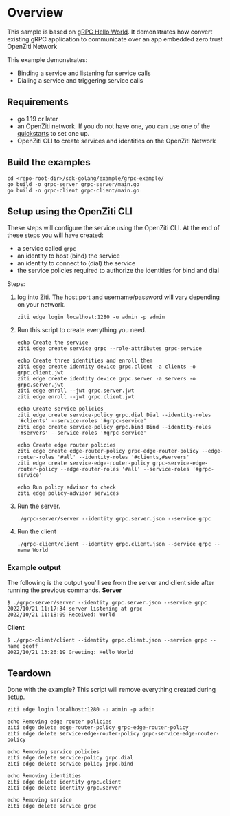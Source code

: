 # Overview
This sample is based on [gRPC Hello World](https://github.com/grpc/grpc-go/tree/master/examples).
It demonstrates how convert existing gRPC application to communicate over an app embedded zero trust 
OpenZiti Network

This example demonstrates:
* Binding a service and listening for service calls
* Dialing a service and triggering service calls

## Requirements
* go 1.19 or later
* an OpenZiti network. If you do not have one, you can use one of the [quickstarts](https://openziti.github.io/ziti/quickstarts/quickstart-overview.html) to set one up.
* OpenZiti CLI to create services and identities on the OpenZiti Network

## Build the examples
```shell
cd <repo-root-dir>/sdk-golang/example/grpc-example/
go build -o grpc-server grpc-server/main.go
go build -o grpc-client grpc-client/main.go
```

## Setup using the OpenZiti CLI
These steps will configure the service using the OpenZiti CLI. At the end of these steps you will have created:
* a service called `grpc`
* an identity to host (bind) the service
* an identity to connect to (dial) the service
* the service policies required to authorize the identities for bind and dial

Steps:
1. log into Ziti. The host:port and username/password will vary depending on your network.

       ziti edge login localhost:1280 -u admin -p admin
1. Run this script to create everything you need.

       echo Create the service
       ziti edge create service grpc --role-attributes grpc-service

       echo Create three identities and enroll them
       ziti edge create identity device grpc.client -a clients -o grpc.client.jwt
       ziti edge create identity device grpc.server -a servers -o grpc.server.jwt
       ziti edge enroll --jwt grpc.server.jwt
       ziti edge enroll --jwt grpc.client.jwt

       echo Create service policies
       ziti edge create service-policy grpc.dial Dial --identity-roles '#clients' --service-roles '#grpc-service'
       ziti edge create service-policy grpc.bind Bind --identity-roles '#servers' --service-roles '#grpc-service'

       echo Create edge router policies
       ziti edge create edge-router-policy grpc-edge-router-policy --edge-router-roles '#all' --identity-roles '#clients,#servers'
       ziti edge create service-edge-router-policy grpc-service-edge-router-policy --edge-router-roles '#all' --service-roles '#grpc-service'

       echo Run policy advisor to check
       ziti edge policy-advisor services
1. Run the server.

       ./grpc-server/server --identity grpc.server.json --service grpc 
1. Run the client

       ./grpc-client/client --identity grpc.client.json --service grpc --name World
### Example output
The following is the output you'll see from the server and client side after running the previous commands.
**Server**
```
$ ./grpc-server/server --identity grpc.server.json --service grpc
2022/10/21 11:17:34 server listening at grpc
2022/10/21 11:18:09 Received: World
```
**Client**
```
$ ./grpc-client/client --identity grpc.client.json --service grpc --name geoff
2022/10/21 13:26:19 Greeting: Hello World
```
## Teardown
Done with the example? This script will remove everything created during setup.
```
ziti edge login localhost:1280 -u admin -p admin

echo Removing edge router policies
ziti edge delete edge-router-policy grpc-edge-router-policy
ziti edge delete service-edge-router-policy grpc-service-edge-router-policy

echo Removing service policies
ziti edge delete service-policy grpc.dial
ziti edge delete service-policy grpc.bind

echo Removing identities
ziti edge delete identity grpc.client
ziti edge delete identity grpc.server

echo Removing service
ziti edge delete service grpc
```

